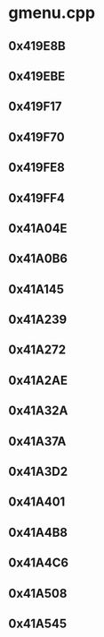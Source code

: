 # gmenu.cpp

## 0x419E8B

## 0x419EBE

## 0x419F17

## 0x419F70

## 0x419FE8

## 0x419FF4

## 0x41A04E

## 0x41A0B6

## 0x41A145

## 0x41A239

## 0x41A272

## 0x41A2AE

## 0x41A32A

## 0x41A37A

## 0x41A3D2

## 0x41A401

## 0x41A4B8

## 0x41A4C6

## 0x41A508

## 0x41A545
